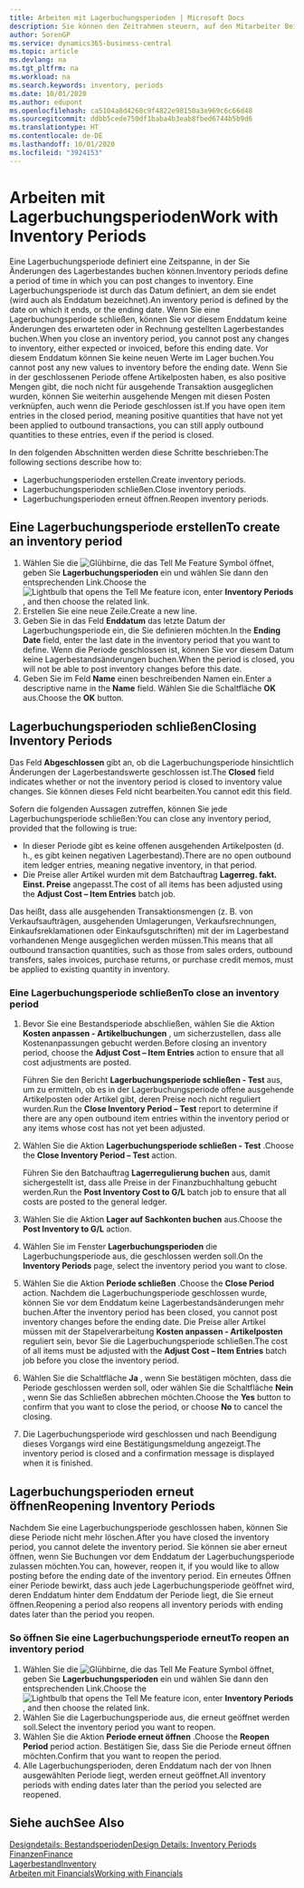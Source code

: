 ```yaml
---
title: Arbeiten mit Lagerbuchungsperioden | Microsoft Docs
description: Sie können den Zeitrahmen steuern, auf den Mitarbeiter Beitragsänderungen des Lagerbestandes buchen können, indem Sie Lagerbuchungsperioden definieren.
author: SorenGP
ms.service: dynamics365-business-central
ms.topic: article
ms.devlang: na
ms.tgt_pltfrm: na
ms.workload: na
ms.search.keywords: inventory, periods
ms.date: 10/01/2020
ms.author: edupont
ms.openlocfilehash: ca5104a8d4268c9f4822e98150a3e969c6c66d48
ms.sourcegitcommit: ddbb5cede750df1baba4b3eab8fbed6744b5b9d6
ms.translationtype: HT
ms.contentlocale: de-DE
ms.lasthandoff: 10/01/2020
ms.locfileid: "3924153"
---
```

# <a name="work-with-inventory-periods"></a><span data-ttu-id="95a16-103">Arbeiten mit Lagerbuchungsperioden</span><span class="sxs-lookup"><span data-stu-id="95a16-103">Work with Inventory Periods</span></span>
<span data-ttu-id="95a16-104">Eine Lagerbuchungsperiode definiert eine Zeitspanne, in der Sie Änderungen des Lagerbestandes buchen können.</span><span class="sxs-lookup"><span data-stu-id="95a16-104">Inventory periods define a period of time in which you can post changes to inventory.</span></span> <span data-ttu-id="95a16-105">Eine Lagerbuchungsperiode ist durch das Datum definiert, an dem sie endet (wird auch als Enddatum bezeichnet).</span><span class="sxs-lookup"><span data-stu-id="95a16-105">An inventory period is defined by the date on which it ends, or the ending date.</span></span> <span data-ttu-id="95a16-106">Wenn Sie eine Lagerbuchungsperiode schließen, können Sie vor diesem Enddatum keine Änderungen des erwarteten oder in Rechnung gestellten Lagerbestandes buchen.</span><span class="sxs-lookup"><span data-stu-id="95a16-106">When you close an inventory period, you cannot post any changes to inventory, either expected or invoiced, before this ending date.</span></span> <span data-ttu-id="95a16-107">Vor diesem Enddatum können Sie keine neuen Werte im Lager buchen.</span><span class="sxs-lookup"><span data-stu-id="95a16-107">You cannot post any new values to inventory before the ending date.</span></span> <span data-ttu-id="95a16-108">Wenn Sie in der geschlossenen Periode offene Artikelposten haben, es also positive Mengen gibt, die noch nicht für ausgehende Transaktion ausgeglichen wurden, können Sie weiterhin ausgehende Mengen mit diesen Posten verknüpfen, auch wenn die Periode geschlossen ist.</span><span class="sxs-lookup"><span data-stu-id="95a16-108">If you have open item entries in the closed period, meaning positive quantities that have not yet been applied to outbound transactions, you can still apply outbound quantities to these entries, even if the period is closed.</span></span>  

<span data-ttu-id="95a16-109">In den folgenden Abschnitten werden diese Schritte beschrieben:</span><span class="sxs-lookup"><span data-stu-id="95a16-109">The following sections describe how to:</span></span>

* <span data-ttu-id="95a16-110">Lagerbuchungsperioden erstellen.</span><span class="sxs-lookup"><span data-stu-id="95a16-110">Create inventory periods.</span></span>  
* <span data-ttu-id="95a16-111">Lagerbuchungsperioden schließen.</span><span class="sxs-lookup"><span data-stu-id="95a16-111">Close inventory periods.</span></span>  
* <span data-ttu-id="95a16-112">Lagerbuchungsperioden erneut öffnen.</span><span class="sxs-lookup"><span data-stu-id="95a16-112">Reopen inventory periods.</span></span>  

## <a name="to-create-an-inventory-period"></a><span data-ttu-id="95a16-113">Eine Lagerbuchungsperiode erstellen</span><span class="sxs-lookup"><span data-stu-id="95a16-113">To create an inventory period</span></span>  
1. <span data-ttu-id="95a16-114">Wählen Sie die ![Glühbirne, die das Tell Me Feature](media/ui-search/search_small.png "Was möchten Sie tun?") Symbol öffnet, geben Sie **Lagerbuchungsperioden** ein und wählen Sie dann den entsprechenden Link.</span><span class="sxs-lookup"><span data-stu-id="95a16-114">Choose the ![Lightbulb that opens the Tell Me feature](media/ui-search/search_small.png "Tell me what you want to do") icon, enter **Inventory Periods** , and then choose the related link.</span></span>  
2. <span data-ttu-id="95a16-115">Erstellen Sie eine neue Zeile.</span><span class="sxs-lookup"><span data-stu-id="95a16-115">Create a new line.</span></span>  
3. <span data-ttu-id="95a16-116">Geben Sie in das Feld **Enddatum** das letzte Datum der Lagerbuchungsperiode ein, die Sie definieren möchten.</span><span class="sxs-lookup"><span data-stu-id="95a16-116">In the **Ending Date** field, enter the last date in the inventory period that you want to define.</span></span> <span data-ttu-id="95a16-117">Wenn die Periode geschlossen ist, können Sie vor diesem Datum keine Lagerbestandsänderungen buchen.</span><span class="sxs-lookup"><span data-stu-id="95a16-117">When the period is closed, you will not be able to post inventory changes before this date.</span></span>  
4. <span data-ttu-id="95a16-118">Geben Sie im Feld **Name** einen beschreibenden Namen ein.</span><span class="sxs-lookup"><span data-stu-id="95a16-118">Enter a descriptive name in the **Name** field.</span></span> <span data-ttu-id="95a16-119">Wählen Sie die Schaltfläche **OK** aus.</span><span class="sxs-lookup"><span data-stu-id="95a16-119">Choose the **OK** button.</span></span>  

## <a name="closing-inventory-periods"></a><span data-ttu-id="95a16-120">Lagerbuchungsperioden schließen</span><span class="sxs-lookup"><span data-stu-id="95a16-120">Closing Inventory Periods</span></span>  
<span data-ttu-id="95a16-121">Das Feld **Abgeschlossen** gibt an, ob die Lagerbuchungsperiode hinsichtlich Änderungen der Lagerbestandswerte geschlossen ist.</span><span class="sxs-lookup"><span data-stu-id="95a16-121">The **Closed** field indicates whether or not the inventory period is closed to inventory value changes.</span></span> <span data-ttu-id="95a16-122">Sie können dieses Feld nicht bearbeiten.</span><span class="sxs-lookup"><span data-stu-id="95a16-122">You cannot edit this field.</span></span>  

<span data-ttu-id="95a16-123">Sofern die folgenden Aussagen zutreffen, können Sie jede Lagerbuchungsperiode schließen:</span><span class="sxs-lookup"><span data-stu-id="95a16-123">You can close any inventory period, provided that the following is true:</span></span>  

* <span data-ttu-id="95a16-124">In dieser Periode gibt es keine offenen ausgehenden Artikelposten (d. h., es gibt keinen negativen Lagerbestand).</span><span class="sxs-lookup"><span data-stu-id="95a16-124">There are no open outbound item ledger entries, meaning negative inventory, in that period.</span></span>  
* <span data-ttu-id="95a16-125">Die Preise aller Artikel wurden mit dem Batchauftrag **Lagerreg. fakt. Einst. Preise** angepasst.</span><span class="sxs-lookup"><span data-stu-id="95a16-125">The cost of all items has been adjusted using the **Adjust Cost – Item Entries** batch job.</span></span>  

<span data-ttu-id="95a16-126">Das heißt, dass alle ausgehenden Transaktionsmengen (z. B. von Verkaufsaufträgen, ausgehenden Umlagerungen, Verkaufsrechnungen, Einkaufsreklamationen oder Einkaufsgutschriften) mit der im Lagerbestand vorhandenen Menge ausgeglichen werden müssen.</span><span class="sxs-lookup"><span data-stu-id="95a16-126">This means that all outbound transaction quantities, such as those from sales orders, outbound transfers, sales invoices, purchase returns, or purchase credit memos, must be applied to existing quantity in inventory.</span></span>  

### <a name="to-close-an-inventory-period"></a><span data-ttu-id="95a16-127">Eine Lagerbuchungsperiode schließen</span><span class="sxs-lookup"><span data-stu-id="95a16-127">To close an inventory period</span></span>  
1. <span data-ttu-id="95a16-128">Bevor Sie eine Bestandsperiode abschließen, wählen Sie die Aktion **Kosten anpassen - Artikelbuchungen** , um sicherzustellen, dass alle Kostenanpassungen gebucht werden.</span><span class="sxs-lookup"><span data-stu-id="95a16-128">Before closing an inventory period, choose the **Adjust Cost – Item Entries** action to ensure that all cost adjustments are posted.</span></span>

     <span data-ttu-id="95a16-129">Führen Sie den Bericht **Lagerbuchungsperiode schließen - Test** aus, um zu ermitteln, ob es in der Lagerbuchungsperiode offene ausgehende Artikelposten oder Artikel gibt, deren Preise noch nicht reguliert wurden.</span><span class="sxs-lookup"><span data-stu-id="95a16-129">Run the **Close Inventory Period – Test** report to determine if there are any open outbound item entries within the inventory period or any items whose cost has not yet been adjusted.</span></span>  
2. <span data-ttu-id="95a16-130">Wählen Sie die Aktion **Lagerbuchungsperiode schließen - Test** .</span><span class="sxs-lookup"><span data-stu-id="95a16-130">Choose the **Close Inventory Period – Test** action.</span></span>  

     <span data-ttu-id="95a16-131">Führen Sie den Batchauftrag **Lagerregulierung buchen** aus, damit sichergestellt ist, dass alle Preise in der Finanzbuchhaltung gebucht werden.</span><span class="sxs-lookup"><span data-stu-id="95a16-131">Run the **Post Inventory Cost to G/L** batch job to ensure that all costs are posted to the general ledger.</span></span>  
3. <span data-ttu-id="95a16-132">Wählen Sie die Aktion **Lager auf Sachkonten buchen** aus.</span><span class="sxs-lookup"><span data-stu-id="95a16-132">Choose the **Post Inventory to G/L** action.</span></span>  
4. <span data-ttu-id="95a16-133">Wählen Sie im Fenster **Lagerbuchungsperioden** die Lagerbuchungsperiode aus, die geschlossen werden soll.</span><span class="sxs-lookup"><span data-stu-id="95a16-133">On the **Inventory Periods** page, select the inventory period you want to close.</span></span>  
5. <span data-ttu-id="95a16-134">Wählen Sie die Aktion **Periode schließen** .</span><span class="sxs-lookup"><span data-stu-id="95a16-134">Choose the **Close Period** action.</span></span> <span data-ttu-id="95a16-135">Nachdem die Lagerbuchungsperiode geschlossen wurde, können Sie vor dem Enddatum keine Lagerbestandsänderungen mehr buchen.</span><span class="sxs-lookup"><span data-stu-id="95a16-135">After the inventory period has been closed, you cannot post inventory changes before the ending date.</span></span> <span data-ttu-id="95a16-136">Die Preise aller Artikel müssen mit der Stapelverarbeitung **Kosten anpassen - Artikelposten** reguliert sein, bevor Sie die Lagerbuchungsperiode schließen.</span><span class="sxs-lookup"><span data-stu-id="95a16-136">The cost of all items must be adjusted with the **Adjust Cost – Item Entries** batch job before you close the inventory period.</span></span>  
6. <span data-ttu-id="95a16-137">Wählen Sie die Schaltfläche **Ja** , wenn Sie bestätigen möchten, dass die Periode geschlossen werden soll, oder wählen Sie die Schaltfläche **Nein** , wenn Sie das Schließen abbrechen möchten.</span><span class="sxs-lookup"><span data-stu-id="95a16-137">Choose the **Yes** button to confirm that you want to close the period, or choose **No** to cancel the closing.</span></span>  
7. <span data-ttu-id="95a16-138">Die Lagerbuchungsperiode wird geschlossen und nach Beendigung dieses Vorgangs wird eine Bestätigungsmeldung angezeigt.</span><span class="sxs-lookup"><span data-stu-id="95a16-138">The inventory period is closed and a confirmation message is displayed when it is finished.</span></span>  

## <a name="reopening-inventory-periods"></a><span data-ttu-id="95a16-139">Lagerbuchungsperioden erneut öffnen</span><span class="sxs-lookup"><span data-stu-id="95a16-139">Reopening Inventory Periods</span></span>  
<span data-ttu-id="95a16-140">Nachdem Sie eine Lagerbuchungsperiode geschlossen haben, können Sie diese Periode nicht mehr löschen.</span><span class="sxs-lookup"><span data-stu-id="95a16-140">After you have closed the inventory period, you cannot delete the inventory period.</span></span> <span data-ttu-id="95a16-141">Sie können sie aber erneut öffnen, wenn Sie Buchungen vor dem Enddatum der Lagerbuchungsperiode zulassen möchten.</span><span class="sxs-lookup"><span data-stu-id="95a16-141">You can, however, reopen it, if you would like to allow posting before the ending date of the inventory period.</span></span> <span data-ttu-id="95a16-142">Ein erneutes Öffnen einer Periode bewirkt, dass auch jede Lagerbuchungsperiode geöffnet wird, deren Enddatum hinter dem Enddatum der Periode liegt, die Sie erneut öffnen.</span><span class="sxs-lookup"><span data-stu-id="95a16-142">Reopening a period also reopens all inventory periods with ending dates later than the period you reopen.</span></span>  

### <a name="to-reopen-an-inventory-period"></a><span data-ttu-id="95a16-143">So öffnen Sie eine Lagerbuchungsperiode erneut</span><span class="sxs-lookup"><span data-stu-id="95a16-143">To reopen an inventory period</span></span>  
1. <span data-ttu-id="95a16-144">Wählen Sie die ![Glühbirne, die das Tell Me Feature](media/ui-search/search_small.png "Was möchten Sie tun?") Symbol öffnet, geben Sie **Lagerbuchungsperioden** ein und wählen Sie dann den entsprechenden Link.</span><span class="sxs-lookup"><span data-stu-id="95a16-144">Choose the ![Lightbulb that opens the Tell Me feature](media/ui-search/search_small.png "Tell me what you want to do") icon, enter **Inventory Periods** , and then choose the related link.</span></span>  
2. <span data-ttu-id="95a16-145">Wählen Sie die Lagerbuchungsperiode aus, die erneut geöffnet werden soll.</span><span class="sxs-lookup"><span data-stu-id="95a16-145">Select the inventory period you want to reopen.</span></span>  
3. <span data-ttu-id="95a16-146">Wählen Sie die Aktion **Periode erneut öffnen** .</span><span class="sxs-lookup"><span data-stu-id="95a16-146">Choose the **Reopen Period** period action.</span></span> <span data-ttu-id="95a16-147">Bestätigen Sie, dass Sie die Periode erneut öffnen möchten.</span><span class="sxs-lookup"><span data-stu-id="95a16-147">Confirm that you want to reopen the period.</span></span>  
4. <span data-ttu-id="95a16-148">Alle Lagerbuchungsperioden, deren Enddatum nach der von Ihnen ausgewählten Periode liegt, werden erneut geöffnet.</span><span class="sxs-lookup"><span data-stu-id="95a16-148">All inventory periods with ending dates later than the period you selected are reopened.</span></span>  

## <a name="see-also"></a><span data-ttu-id="95a16-149">Siehe auch</span><span class="sxs-lookup"><span data-stu-id="95a16-149">See Also</span></span>  
[<span data-ttu-id="95a16-150">Designdetails: Bestandsperioden</span><span class="sxs-lookup"><span data-stu-id="95a16-150">Design Details: Inventory Periods</span></span>](design-details-inventory-periods.md)  
[<span data-ttu-id="95a16-151">Finanzen</span><span class="sxs-lookup"><span data-stu-id="95a16-151">Finance</span></span>](finance.md)  
[<span data-ttu-id="95a16-152">Lagerbestand</span><span class="sxs-lookup"><span data-stu-id="95a16-152">Inventory</span></span>](inventory-manage-inventory.md)  
[<span data-ttu-id="95a16-153">Arbeiten mit Financials</span><span class="sxs-lookup"><span data-stu-id="95a16-153">Working with Financials</span></span>](ui-work-product.md)
